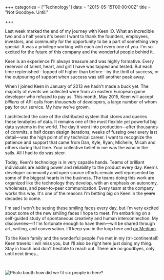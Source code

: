 +++
categories = ["Technology"]
date = "2015-05-15T00:00:00Z"
title = "Not Goodbye. Until."

+++

Last week marked the end of my journey with Keen IO. What an incredible two and a half years it's been! I want to thank the founders, employees, investors, and community for the opportunity to be a part of something very special. It was a privilege working with each and every one of you. I'm so excited for the future of this company and the wonderful people behind it.

Keen is an experience I'll always treasure and was highly formative. Every reservoir of talent, heart, and grit I have was tapped and tested. But each time replenished—topped off higher than before—by the thrill of success, or the outpouring of support when success was still another peak away.

When I joined Keen in January of 2013 we hadn't made a buck yet. The majority of events we collected were from an eastern European game developer who refused to pay us. This month, May 2015, Keen will accept *billions* of API calls from *thousands* of developers, a large number of whom pay for our service. My how we've grown.

I architected the core of the distributed system that stores and queries these terabytes of data. It remains one of the most flexible yet powerful big data systems in the world. The day it went into production—after thousands of commits, a half dozen design iterations, weeks of fussing over every last detail—was the high point of my technical career. I want to recognize the patience and support that came from Dan, Kyle, Ryan, Michelle, Micah and others during that time. Your collective belief in me was the wind in the sails. All I had to do was steer.

Today, Keen's technology is in very capable hands. Teams of brilliant individuals are adding power and reliability to the product every day. Keen's developer community and open source efforts remain well represented by some of the biggest hearts in the business. The teams doing this work are organized like the technology they develop, with an emphasis on autonomy, wholeness, and peer-to-peer communication. Every team at the company works this way. It's one of the reasons I'm betting big on Keen in the <strike>years</strike> decades to come.

I'm sad I won't be seeing these [smiling faces](https://keen.io/team) every day, but I'm very excited about some of the new smiling faces I hope to meet. I'm embarking on a self-guided study of spontaneous creativity and human interconnection. My discoveries—if I'm fortunate enough to have them—will be shared through art, writing, and conversation. I'll keep you in the loop here and [on Medium](https://medium.com/@dzello).

To the Keen family and the wonderful people I've met in my (tri-continental!) Keen travels: I will miss you, but I'll also be right here just doing my thing. Stay in touch and don't hesitate to reach out. There are no goodbyes, only until next times...

<br>

![Photo booth](/images/keen_photo_booth.jpg)
<span class="caption">how did we fit six people in here?</span>
